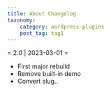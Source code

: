 ```yaml
---
title: About Changelog
taxonomy:
    category: wordpress-plugins
    post_tag: tag1
---
```


= 2.0 | 2023-03-01 =
* First major rebuild
* Remove built-in demo
* Convert slug..
